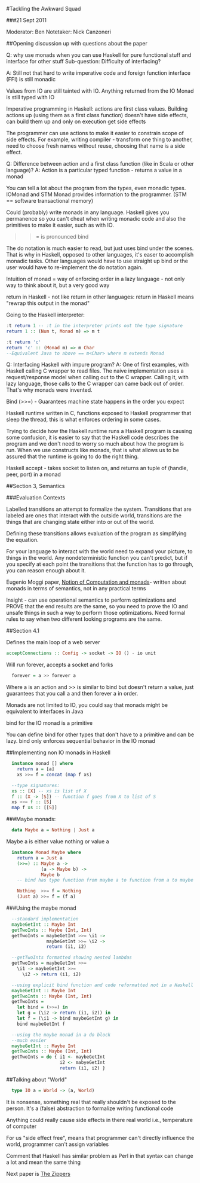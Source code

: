 #Tackling the Awkward Squad

###21 Sept 2011

Moderator: Ben
Notetaker: Nick Canzoneri

##Opening discussion up with questions about the paper

Q: why use monads when you can use Haskell for pure functional stuff and interface for other stuff
Sub-question: Difficulty of interfacing?

A: Still not that hard to write imperative code and foreign function interface (FFI) is still monadic

Values from IO are still tainted with IO. Anything returned from the IO Monad is still typed with IO 

Imperative programming in Haskell: actions are first class values. Building actions up (using them as a first class function) doesn't have side effects, can build them up and only on execution get  side effects

The programmer can use actions to make it easier to constrain scope of side effects. For example,  writing compiler - transform one thing to another, need to choose fresh names without reuse, choosing that name is a side effect.

Q: Difference between action and a first class function (like in Scala or other language)?
A: Action is a particular typed function - returns a value in a monad

You can tell a lot about the program from the types, even monadic types. IOMonad and STM Monad provides information to the programmer. (STM == software transactional memory)

Could (probably) write monads in any language. Haskell gives you permanence so you can't cheat when writing monadic code and also the primitives to make it easier, such as with IO.

>>= is pronounced bind

The do notation is much easier to read, but just uses bind under the scenes. That is why in Haskell, opposed to other languages, it's easer to accomplish monadic tasks. Other languages would have to use straight up bind or the user would have to re-implement the do notation again.

Intuition of monad = way of enforcing order in a lazy language - not only way to think about it, but a very good way

return in Haskell - not like return in other languages: 
return in Haskell means "rewrap this output in the monad"

Going to the Haskell interpreter:

```haskell
:t return 1 -- :t in the interpreter prints out the type signature
return 1 :: (Num t, Monad m) => m t

:t return 'c'
return 'c' :: (Monad m) => m Char
--Equivalent Java to above == m<Char> where m extends Monad
```

Q: Interfacing Haskell with impure program?
A: One of first examples, with Haskell calling C wrapper to read files. The naive implementation uses a request/response model when calling out to the C wrapper. Calling it, with lazy language, those calls to the C wrapper can came back out of order. That's why monads were invented.

Bind  (>>=) - Guarantees machine state happens in the order you expect

Haskell runtime written in C, functions exposed to Haskell programmer that sleep the thread, this is what enforces ordering in some cases.

Trying to decide how the Haskell runtime runs a Haskell program is causing some confusion, it is easier to say that the Haskell code describes the program and we don't need to worry so much about how the program is run. When we use constructs like monads, that is what allows us to be assured that the runtime is going to do the right thing.

Haskell accept - takes  socket to listen on, and returns an tuple of (handle, peer, port) in a monad

##Section 3, Semantics

###Evaluation Contexts

Labelled transitions an attempt to formalize the system. Transitions that are labeled are ones that interact with the outside world, transitions are the things that are changing state either into or out of the world.

Defining these transitions allows evaluation of the program as simplifying the equation.

For your language to interact with the world need to expand your picture, to things in the world. Any nondeterministic function you can't predict, but if you specify at each point the transitions that the function has to go through, you can reason enough about it.

Eugenio Moggi paper, [Notion of Computation and monads](http://www.cs.cmu.edu/~crary/819-f09/Moggi91.pdf)- written about monads in terms of semantics, not in any practical terms

Insight - can use operational semantics to perform optimizations and PROVE that the end results are the same, so you need to prove the IO and unsafe things in such a way to perform those optimizations. Need formal rules to say when two different looking programs are the same.

##Section 4.1

Defines the main loop of a web server

```haskell
acceptConnections :: Config -> socket -> IO () - io unit
```

Will run forever, accepts a socket and forks

```haskell
  forever = a >> forever a
```

Where a is an action and >> is similar to bind but doesn't return a value, just guarantees that you call a and then forever a in order.

Monads are not limited to IO, you could say that monads might be equivalent to interfaces in Java

bind for the IO monad is a primitive

You can define bind for other types that don't have to a primitive and can be lazy. bind only enforces sequential behavior in the IO monad

##Implementing non IO monads in Haskell

```haskell
  instance monad [] where
    return a = [a]
    xs >>= f = concat (map f xs)

  --type signatures:
  xs :: [X] -- xs is list of X
  f :: (X -> [S]) -- function f goes from X to list of S
  xs >>= f :: [S]
  map f xs :: [[S]]
```

###Maybe monads:


```haskell
  data Maybe a = Nothing | Just a
```

Maybe a is either value nothing or value a

```haskell
  instance Monad Maybe where
    return a = Just a
    (>>=) :: Maybe a ->
             (a -> Maybe b) ->
             Maybe b
    -- bind has type function from maybe a to function from a to maybe b to maybe b

    Nothing  >>= f = Nothing
    (Just a) >>= f = (f a)
```

###Using the maybe monad

```haskell
  --standard implementation
  maybeGetInt :: Maybe Int
  getTwoInts :: Maybe (Int, Int)
  getTwoInts = maybeGetInt >>= \i1 ->
               maybeGetInt >>= \i2 ->
               return (i1, i2)

  --getTwoInts formatted showing nested lambdas
  getTwoInts = maybeGetInt >>=
    \i1 -> maybeGetInt >>=
      \i2 -> return (i1, i2)

  --using explicit bind function and code reformatted not in a Haskell style
  maybeGetInt :: Maybe Int
  getTwoInts :: Maybe (Int, Int)
  getTwoInts = 
    let bind = (>>=) in
    let g = (\i2 -> return (i1, i2)) in
    let f = (\i1 -> bind maybeGetInt g) in
    bind maybeGetInt f

  --using the maybe monad in a do block
  --much easier
  maybeGetInt :: Maybe Int
  getTwoInts :: Maybe (Int, Int)
  getTwoInts = do { i1 <- maybeGetInt
                    i2 <- mabyeGetInt
                    return (i1, i2) }
```



##Talking about "World"

```haskell
  type IO a = World -> (a, World)
```

It is nonsense, something real that really shouldn't be exposed to the person. It's a (false) abstraction to formalize writing functional code

Anything could really cause side effects in there real world i.e., temperature of computer

For us "side effect free", means that programmer can't directly influence the world, programmer can't assign variables

Comment that Haskell has similar problem as Perl in that syntax can change a lot and mean the same thing

Next paper is [The Zippers](http://www.st.cs.uni-saarland.de/edu/seminare/2005/advanced-fp/docs/huet-zipper.pdf)
